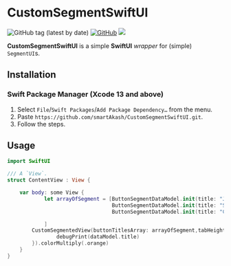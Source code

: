 # CustomSegmentSwiftUI <WIP>
![GitHub tag (latest by date)](https://img.shields.io/github/v/tag/sbertix/CollectionUI)
[![GitHub](https://img.shields.io/github/license/sbertix/CollectionUI)](https://github.com/sbertix/CollectionUI/blob/master/LICENSE)
<img src="https://img.shields.io/badge/supports-Swift%20Package%20Manager-ff69b4.svg">  

**CustomSegmentSwiftUI** is a simple **SwiftUI** _wrapper_ for (simple) `SegmentUI`s.

## Installation
### Swift Package Manager (Xcode 13 and above)
1. Select `File`/`Swift Packages`/`Add Package Dependency…` from the menu.
1. Paste `https://github.com/smartAkash/CustomSegmentSwiftUI.git`.
1. Follow the steps.

## Usage
```swift
import SwiftUI

/// A `View`.
struct ContentView : View {

    var body: some View {
            let arrayOfSegment = [ButtonSegmentDataModel.init(title: "Jobs"),
                                  ButtonSegmentDataModel.init(title: "Search", deafultIcon: "chincoteague", activeIcon: "searchAtLandingPage", iconPosition: .left, isSelected: true),
                                  ButtonSegmentDataModel.init(title: "Connect", deafultIcon: "umbagog",activeIcon: "stmarylake", iconPosition: .right),

            ]
        CustomSegmentedView(buttonTitlesArray: arrayOfSegment,tabHeight: 50, buttonTapActionClouser: { dataModel in
                debugPrint(dataModel.title)
        }).colorMultiply(.orange)
    }
}
```
